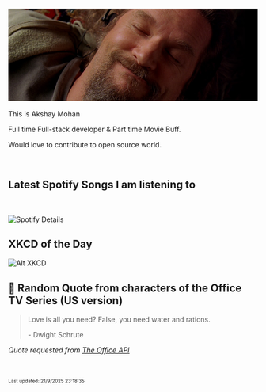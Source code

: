 [![Akshay's GitHub Banner](./assets/bigLebowski.jpg)](https://github.com/AkshayHere)

This is Akshay Mohan

Full time Full-stack developer & Part time Movie Buff.

Would love to contribute to open source world.

<!-- ## &#x1f4c8; GitHub Stats

<br>
<a href="https://github.com/akshayhere">
  <img align="center" style="margin:0.5rem" src="https://dudes-abides-this-github-stats.vercel.app/api/top-langs/?username=akshayhere&layout=compact&hide=html,css&disable_animations=true&theme=cobalt&card_width=410px" alt="Akshay's GitHub Stats" />
</a> -->

<br>

## Latest Spotify Songs I am listening to

<br>

![Spotify Details](https://spotify-recently-played-readme.vercel.app/api?user=akshay_here&unique=true)

## XKCD of the Day

![Alt XKCD](https://imgs.xkcd.com/comics/call_my_cell.png)


## 📣 Random Quote from characters of the Office TV Series (US version)

> Love is all you need? False, you need water and rations.
>
> <p>- Dwight Schrute</p>

_Quote requested from [The Office API](https://officeapi.akashrajpurohit.com/quote/random)_

<br>

<sub><sup>Last updated: 21/9/2025 23:18:35</sup></sub>
